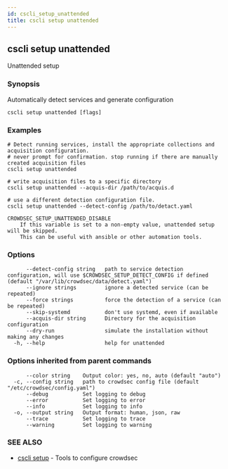 ```yaml
---
id: cscli_setup_unattended
title: cscli setup unattended
---
```

## cscli setup unattended

Unattended setup

### Synopsis

Automatically detect services and generate configuration

```
cscli setup unattended [flags]
```

### Examples

```
# Detect running services, install the appropriate collections and acquisition configuration.
# never prompt for confirmation. stop running if there are manually created acquisition files
cscli setup unattended

# write acquisition files to a specific directory
cscli setup unattended --acquis-dir /path/to/acquis.d

# use a different detection configuration file.
cscli setup unattended --detect-config /path/to/detact.yaml

CROWDSEC_SETUP_UNATTENDED_DISABLE
    If this variable is set to a non-empty value, unattended setup will be skipped.
    This can be useful with ansible or other automation tools.

```

### Options

```
      --detect-config string   path to service detection configuration, will use $CROWDSEC_SETUP_DETECT_CONFIG if defined (default "/var/lib/crowdsec/data/detect.yaml")
      --ignore strings         ignore a detected service (can be repeated)
      --force strings          force the detection of a service (can be repeated)
      --skip-systemd           don't use systemd, even if available
      --acquis-dir string      Directory for the acquisition configuration
      --dry-run                simulate the installation without making any changes
  -h, --help                   help for unattended
```

### Options inherited from parent commands

```
      --color string    Output color: yes, no, auto (default "auto")
  -c, --config string   path to crowdsec config file (default "/etc/crowdsec/config.yaml")
      --debug           Set logging to debug
      --error           Set logging to error
      --info            Set logging to info
  -o, --output string   Output format: human, json, raw
      --trace           Set logging to trace
      --warning         Set logging to warning
```

### SEE ALSO

* [cscli setup](/cscli/cscli_setup.md)	 - Tools to configure crowdsec


